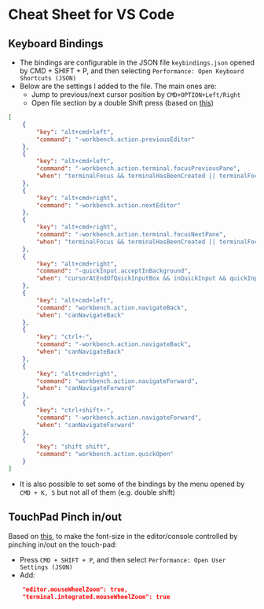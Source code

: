 # Cheat Sheet for VS Code

## Keyboard Bindings
* The bindings are configurable in the JSON file `keybindings.json` opened by CMD + SHIFT + P, and then selecting `Performance: Open Keyboard Shortcuts (JSON)`
* Below are the settings I added to the file. The main ones are:
  * Jump to previous/next cursor position by `CMD+OPTION+Left/Right`
  * Open file section by a double Shift press (based on [this](https://alexisvigoureux.medium.com/double-shift-key-in-visual-studio-code-eaef156b493f))

```json
[
    {
        "key": "alt+cmd+left",
        "command": "-workbench.action.previousEditor"
    },
    {
        "key": "alt+cmd+left",
        "command": "-workbench.action.terminal.focusPreviousPane",
        "when": "terminalFocus && terminalHasBeenCreated || terminalFocus && terminalProcessSupported"
    },
    {
        "key": "alt+cmd+right",
        "command": "-workbench.action.nextEditor"
    },
    {
        "key": "alt+cmd+right",
        "command": "-workbench.action.terminal.focusNextPane",
        "when": "terminalFocus && terminalHasBeenCreated || terminalFocus && terminalProcessSupported"
    },
    {
        "key": "alt+cmd+right",
        "command": "-quickInput.acceptInBackground",
        "when": "cursorAtEndOfQuickInputBox && inQuickInput && quickInputType == 'quickPick' || inQuickInput && !inputFocus && quickInputType == 'quickPick'"
    },
    {
        "key": "alt+cmd+left",
        "command": "workbench.action.navigateBack",
        "when": "canNavigateBack"
    },
    {
        "key": "ctrl+-",
        "command": "-workbench.action.navigateBack",
        "when": "canNavigateBack"
    },
    {
        "key": "alt+cmd+right",
        "command": "workbench.action.navigateForward",
        "when": "canNavigateForward"
    },
    {
        "key": "ctrl+shift+-",
        "command": "-workbench.action.navigateForward",
        "when": "canNavigateForward"
    },
    {
        "key": "shift shift",
        "command": "workbench.action.quickOpen"
    }
]

```
* It is also possible to set some of the bindings by the menu opened by `CMD + K, S` but not all of them (e.g. double shift)

## TouchPad Pinch in/out
Based on [this](https://stackoverflow.com/questions/30192884/is-it-possible-to-configure-control-scroll-wheel-to-increase-decrease-zoom-in), to make the font-size in the editor/console controlled by pinching in/out on the touch-pad:
* Press `CMD + SHIFT + P`, and then select `Performance: Open User Settings (JSON)`
* Add:
```json
    "editor.mouseWheelZoom": true,
    "terminal.integrated.mouseWheelZoom": true
```

